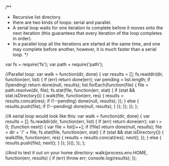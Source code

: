 /**
 * Recursive list directory.
 * there are two kinds of loops: serial and parallel.
 * A serial loop waits for one iteration to complete before it moves onto the next iteration (this guarantees that every iteration of the loop completes in order).
 * In a parallel loop all the iterations are started at the same time, and one may complete before another, however, it is much faster than a serial loop.
 */

var fs = require('fs');
var path = require('path');

//Parallel loop:
var walk = function(dir, done) {
	var results = [];
	fs.readdir(dir, function(err, list) {
		if (err) return done(err);
		var pending = list.length;
		if (!pending) return done(null, results);
		list.forEach(function(file) {
			file = path.resolve(dir, file);
			fs.stat(file, function(err, stat) {
				if (stat && stat.isDirectory()) {
					walk(file, function(err, res) {
						results = results.concat(res);
						if (!--pending) done(null, results);
					});
				} else {
					results.push(file);
					if (!--pending) done(null, results);
				}
			});
		});
	});
};


//A serial loop would look like this:
var walk = function(dir, done) {
	var results = [];
	fs.readdir(dir, function(err, list) {
		if (err) return done(err);
		var i = 0;
		(function next() {
			var file = list[i++];
			if (!file) return done(null, results);
			file = dir + '/' + file;
			fs.stat(file, function(err, stat) {
				if (stat && stat.isDirectory()) {
					walk(file, function(err, res) {
						results = results.concat(res);
						next();
					});
				} else {
					results.push(file);
					next();
				}
			});
		})();
	});
};


//And to test it out on your home directory:
walk(process.env.HOME, function(err, results) {
	if (err) throw err;
	console.log(results);
});
